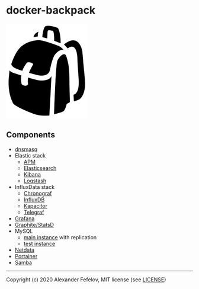 # docker-backpack

![Backpack](assets/backpack_2551.png)

## Components

- [dnsmasq](dnsmasq)
- Elastic stack
    - [APM](elastic/apm)
    - [Elasticsearch](elastic/elasticsearch)
    - [Kibana](elastic/kibana)
    - [Logstash](elastic/logstash)
- InfluxData stack
    - [Chronograf](influxdata/chronograf)
    - [InfluxDB](influxdata/influxdb)
    - [Kapacitor](influxdata/kapacitor)
    - [Telegraf](influxdata/telegraf)
- [Grafana](grafana)
- [Graphite/StatsD](graphite-statsd)
- MySQL
    - [main instance](mysql/main) with replication
    - [test instance](mysql/test)
- [Netdata](netdata)
- [Portainer](portainer)
- [Samba](samba)

---

Copyright (c) 2020 Alexander Fefelov, MIT license (see [LICENSE](LICENSE))

